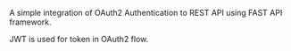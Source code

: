A simple integration of OAuth2 Authentication to REST API using FAST API framework.

JWT is used for token in OAuth2 flow.
